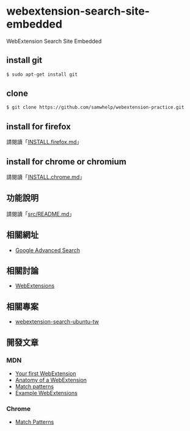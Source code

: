# webextension-search-site-embedded

WebExtension Search Site Embedded


## install git

``` sh
$ sudo apt-get install git
```


## clone

``` sh
$ git clone https://github.com/samwhelp/webextension-practice.git
```


## install for firefox

請閱讀「[INSTALL.firefox.md](https://github.com/samwhelp/webextension-search-ubuntu-tw/blob/master/doc/INSTALL.firefox.md)」


## install for chrome or chromium

請閱讀「[INSTALL.chrome.md](https://github.com/samwhelp/webextension-search-ubuntu-tw/blob/master/doc/INSTALL.chrome.md)」


## 功能說明

請閱讀「[src/README.md](src/README.md)」


## 相關網址

* [Google Advanced Search](https://www.google.com/advanced_search)


## 相關討論

* [WebExtensions](https://www.ubuntu-tw.org/modules/newbb/viewtopic.php?post_id=355912#forumpost355912)


## 相關專案

* [webextension-search-ubuntu-tw](https://github.com/samwhelp/webextension-search-ubuntu-tw)


## 開發文章

### MDN

* [Your first WebExtension](https://developer.mozilla.org/en-US/Add-ons/WebExtensions/Your_first_WebExtension)
* [Anatomy of a WebExtension](https://developer.mozilla.org/en-US/Add-ons/WebExtensions/Anatomy_of_a_WebExtension)
* [Match patterns](https://developer.mozilla.org/en-US/Add-ons/WebExtensions/Match_patterns)
* [Example WebExtensions](https://developer.mozilla.org/en-US/Add-ons/WebExtensions/Examples)

### Chrome

* [Match Patterns](https://developer.chrome.com/extensions/match_patterns)
